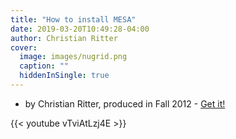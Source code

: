 ```yaml
---
title: "How to install MESA"
date: 2019-03-20T10:49:28-04:00
author: Christian Ritter
cover:
  image: images/nugrid.png
  caption: ""
  hiddenInSingle: true
---
```


* by Christian Ritter, produced in Fall 2012 - [Get it!](https://nugrid.github.io/NuGridPy/)

{{< youtube vTviAtLzj4E >}}
